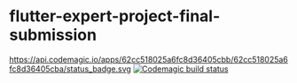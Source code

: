 # flutter-expert-project-final-submission
https://api.codemagic.io/apps/62cc518025a6fc8d36405cbb/62cc518025a6fc8d36405cba/status_badge.svg
[![Codemagic build status](https://api.codemagic.io/apps/62cc518025a6fc8d36405cbb/62cc518025a6fc8d36405cba/status_badge.svg)](https://codemagic.io/apps/62cc518025a6fc8d36405cbb/62cc518025a6fc8d36405cba/latest_build)
